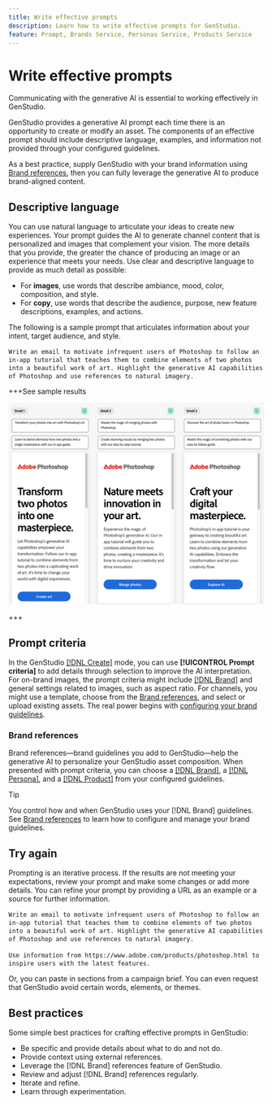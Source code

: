 ```yaml
---
title: Write effective prompts
description: Learn how to write effective prompts for GenStudio.
feature: Prompt, Brands Service, Personas Service, Products Service
---
```


# Write effective prompts

Communicating with the generative AI is essential to working effectively in GenStudio.

GenStudio provides a generative AI prompt each time there is an opportunity to create or modify an asset. The components of an effective prompt should include descriptive language, examples, and information not provided through your configured guidelines.

As a best practice, supply GenStudio with your brand information using [Brand references](./references/overview.md), then you can fully leverage the generative AI to produce brand-aligned content.

## Descriptive language

You can use natural language to articulate your ideas to create new experiences. Your prompt guides the AI to generate channel content that is personalized and images that complement your vision. The more details that you provide, the greater the chance of producing an image or an experience that meets your needs. Use clear and descriptive language to provide as much detail as possible:

- For **images**, use words that describe ambiance, mood, color, composition, and style.
- For **copy**, use words that describe the audience, purpose, new feature descriptions, examples, and actions.

The following is a sample prompt that articulates information about your intent, target audience, and style.

```terminal
Write an email to motivate infrequent users of Photoshop to follow an in-app tutorial that teaches them to combine elements of two photos into a beautiful work of art. Highlight the generative AI capabilities of Photoshop and use references to natural imagery.
```

+++See sample results

![three generated emails](../assets/sample-email.png)

+++

## Prompt criteria

In the GenStudio [[!DNL Create]](./create/overview.md) mode, you can use **[!UICONTROL Prompt criteria]** to add details through selection to improve the AI interpretation. For on-brand images, the prompt criteria might include [[!DNL Brand]](../user-guide/references/brands.md) and general settings related to images, such as aspect ratio. For channels, you might use a template, choose from the [Brand references](/help/user-guide/references/overview.md), and select or upload existing assets. The real power begins with [configuring your brand guidelines](/help/user-guide/references/add-references.md).

### Brand references

Brand references—brand guidelines you add to GenStudio—help the generative AI to personalize your GenStudio asset composition. When presented with prompt criteria, you can choose a [[!DNL Brand]](./references/brands.md), a [[!DNL Persona]](./references/personas.md), and a [[!DNL Product]](./references/products.md) from your configured guidelines.

>[!TIP]
>
>You control how and when GenStudio uses your [!DNL Brand] guidelines. See [Brand references](./references/overview.md) to learn how to configure and manage your brand guidelines.

## Try again

Prompting is an iterative process. If the results are not meeting your expectations, review your prompt and make some changes or add more details. You can refine your prompt by providing a URL as an example or a source for further information.

```terminal
Write an email to motivate infrequent users of Photoshop to follow an in-app tutorial that teaches them to combine elements of two photos into a beautiful work of art. Highlight the generative AI capabilities of Photoshop and use references to natural imagery.

Use information from https://www.adobe.com/products/photoshop.html to inspire users with the latest features.
```

Or, you can paste in sections from a campaign brief. You can even request that GenStudio avoid certain words, elements, or themes.

## Best practices

Some simple best practices for crafting effective prompts in GenStudio:

- Be specific and provide details about what to do and not do.
- Provide context using external references.
- Leverage the [!DNL Brand] references feature of GenStudio.
- Review and adjust [!DNL Brand] references regularly.
- Iterate and refine.
- Learn through experimentation.
